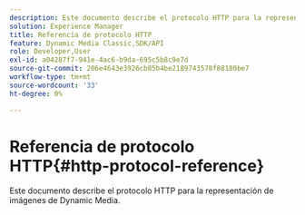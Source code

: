 ```yaml
---
description: Este documento describe el protocolo HTTP para la representación de imágenes de Dynamic Media.
solution: Experience Manager
title: Referencia de protocolo HTTP
feature: Dynamic Media Classic,SDK/API
role: Developer,User
exl-id: a04287f7-941e-4ac6-b9da-695c5b8c9e7d
source-git-commit: 206e4643e3926cb85b4be2189743578f88180be7
workflow-type: tm+mt
source-wordcount: '33'
ht-degree: 0%

---
```


# Referencia de protocolo HTTP{#http-protocol-reference}

Este documento describe el protocolo HTTP para la representación de imágenes de Dynamic Media.

